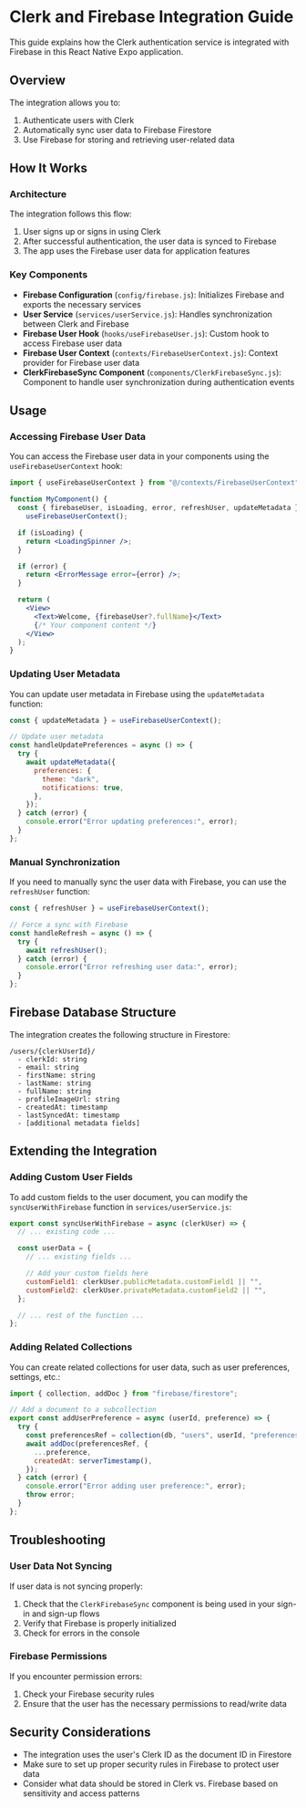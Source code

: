 # Clerk and Firebase Integration Guide

This guide explains how the Clerk authentication service is integrated with Firebase in this React Native Expo application.

## Overview

The integration allows you to:

1. Authenticate users with Clerk
2. Automatically sync user data to Firebase Firestore
3. Use Firebase for storing and retrieving user-related data

## How It Works

### Architecture

The integration follows this flow:

1. User signs up or signs in using Clerk
2. After successful authentication, the user data is synced to Firebase
3. The app uses the Firebase user data for application features

### Key Components

- **Firebase Configuration** (`config/firebase.js`): Initializes Firebase and exports the necessary services
- **User Service** (`services/userService.js`): Handles synchronization between Clerk and Firebase
- **Firebase User Hook** (`hooks/useFirebaseUser.js`): Custom hook to access Firebase user data
- **Firebase User Context** (`contexts/FirebaseUserContext.js`): Context provider for Firebase user data
- **ClerkFirebaseSync Component** (`components/ClerkFirebaseSync.js`): Component to handle user synchronization during authentication events

## Usage

### Accessing Firebase User Data

You can access the Firebase user data in your components using the `useFirebaseUserContext` hook:

```jsx
import { useFirebaseUserContext } from "@/contexts/FirebaseUserContext";

function MyComponent() {
  const { firebaseUser, isLoading, error, refreshUser, updateMetadata } =
    useFirebaseUserContext();

  if (isLoading) {
    return <LoadingSpinner />;
  }

  if (error) {
    return <ErrorMessage error={error} />;
  }

  return (
    <View>
      <Text>Welcome, {firebaseUser?.fullName}</Text>
      {/* Your component content */}
    </View>
  );
}
```

### Updating User Metadata

You can update user metadata in Firebase using the `updateMetadata` function:

```jsx
const { updateMetadata } = useFirebaseUserContext();

// Update user metadata
const handleUpdatePreferences = async () => {
  try {
    await updateMetadata({
      preferences: {
        theme: "dark",
        notifications: true,
      },
    });
  } catch (error) {
    console.error("Error updating preferences:", error);
  }
};
```

### Manual Synchronization

If you need to manually sync the user data with Firebase, you can use the `refreshUser` function:

```jsx
const { refreshUser } = useFirebaseUserContext();

// Force a sync with Firebase
const handleRefresh = async () => {
  try {
    await refreshUser();
  } catch (error) {
    console.error("Error refreshing user data:", error);
  }
};
```

## Firebase Database Structure

The integration creates the following structure in Firestore:

```
/users/{clerkUserId}/
  - clerkId: string
  - email: string
  - firstName: string
  - lastName: string
  - fullName: string
  - profileImageUrl: string
  - createdAt: timestamp
  - lastSyncedAt: timestamp
  - [additional metadata fields]
```

## Extending the Integration

### Adding Custom User Fields

To add custom fields to the user document, you can modify the `syncUserWithFirebase` function in `services/userService.js`:

```javascript
export const syncUserWithFirebase = async (clerkUser) => {
  // ... existing code ...

  const userData = {
    // ... existing fields ...

    // Add your custom fields here
    customField1: clerkUser.publicMetadata.customField1 || "",
    customField2: clerkUser.privateMetadata.customField2 || "",
  };

  // ... rest of the function ...
};
```

### Adding Related Collections

You can create related collections for user data, such as user preferences, settings, etc.:

```javascript
import { collection, addDoc } from "firebase/firestore";

// Add a document to a subcollection
export const addUserPreference = async (userId, preference) => {
  try {
    const preferencesRef = collection(db, "users", userId, "preferences");
    await addDoc(preferencesRef, {
      ...preference,
      createdAt: serverTimestamp(),
    });
  } catch (error) {
    console.error("Error adding user preference:", error);
    throw error;
  }
};
```

## Troubleshooting

### User Data Not Syncing

If user data is not syncing properly:

1. Check that the `ClerkFirebaseSync` component is being used in your sign-in and sign-up flows
2. Verify that Firebase is properly initialized
3. Check for errors in the console

### Firebase Permissions

If you encounter permission errors:

1. Check your Firebase security rules
2. Ensure that the user has the necessary permissions to read/write data

## Security Considerations

- The integration uses the user's Clerk ID as the document ID in Firestore
- Make sure to set up proper security rules in Firebase to protect user data
- Consider what data should be stored in Clerk vs. Firebase based on sensitivity and access patterns
